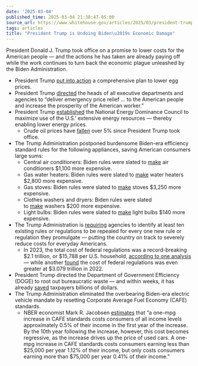 ```yaml
---
date: '2025-03-04'
published_time: 2025-03-04 21:38:47-05:00
source_url: https://www.whitehouse.gov/articles/2025/03/president-trump-is-undoing-bidens-economic-damage/
tags: articles
title: "President Trump is Undoing Biden\u2019s Economic Damage"
---
```

 
President Donald J. Trump took office on a promise to lower costs for
the American people — and the actions he has taken are already paying
off while the work continues to turn back the economic plague unleashed
by the Biden Administration.

-   President Trump [put into
    action](https://www.whitehouse.gov/articles/2025/02/icymi-secretary-brooke-rollins-outlines-plan-to-lower-egg-prices/)
    a comprehensive plan to lower egg prices.
-   President
    Trump [directed](https://www.whitehouse.gov/presidential-actions/2025/01/delivering-emergency-price-relief-for-american-families-and-defeating-the-cost-of-living-crisis/) the
    heads of all executive departments and agencies to “deliver
    emergency price relief … to the American people and increase the
    prosperity of the American worker.”
-   President
    Trump [established](https://www.whitehouse.gov/fact-sheets/2025/02/fact-sheet-president-donald-j-trump-establishes-the-national-energy-dominance-council/) the
    National Energy Dominance Council to maximize use of the U.S.’
    extensive energy resources — thereby enabling lower energy prices.
    -   Crude oil prices
        have [fallen](https://tradingeconomics.com/commodity/crude-oil) over
        5% since President Trump took office.
-   The Trump Administration postponed burdensome Biden-era efficiency
    standard rules for the following appliances, saving American
    consumers large sums:
    -   Central air conditioners: Biden rules were slated
        to [make](https://www.foxbusiness.com/politics/consumer-group-exposes-costs-biden-admins-war-home-appliances) air
        conditioners $1,100 more expensive.
    -   Gas water heaters: Biden rules were slated
        to [make](https://www.foxbusiness.com/politics/consumer-group-exposes-costs-biden-admins-war-home-appliances) water
        heaters $2,800 more expensive.
    -   Gas stoves: Biden rules were slated to
        [make](https://www.foxbusiness.com/politics/consumer-group-exposes-costs-biden-admins-war-home-appliances)
        stoves $3,250 more expensive.
    -   Clothes washers and dryers: Biden rules were slated
        to [make](https://x.com/for_consumers/status/1717545440600621271/photo/1) washers
        $200 more expensive.
    -   Light bulbs: Biden rules were slated
        to [make](https://x.com/for_consumers/status/1717545440600621271/photo/1) light
        bulbs $140 more expensive.
-   The Trump Administration is
    [requiring](https://www.whitehouse.gov/fact-sheets/2025/01/fact-sheet-president-donald-j-trump-launches-massive-10-to-1-deregulation-initiative/)
    agencies to identify at least ten existing rules or regulations to
    be repealed for every one new rule or regulation they promulgate —
    putting the country on track to severely reduce costs for everyday
    Americans.
    -   In 2023, the total cost of federal regulations was a
        record-breaking $2.1 trillion, or $15,788 per U.S.
        household, [according to one
        analysis](https://cei.org/citations/2-1-trillion-hidden-tax-cost-of-federal-regulations-hit-record-high-in-2023-report-says/)
        — while another
        [found](https://nam.org/wp-content/uploads/2023/10/Regulations-Exec-Summary.pdf) the
        cost of federal regulations was even greater at $3.079 trillion
        in 2022.
-   President Trump directed the Department of Government Efficiency
    (DOGE) to root out bureaucratic waste — and within weeks, it has
    already [saved](https://doge.gov/savings) taxpayers billions of
    dollars.
-   The Trump Administration eliminated the overbearing Biden-era
    electric vehicle mandate by resetting Corporate Average Fuel Economy
    (CAFE) standards.
    -   NBER economist Mark R. Jacobsen
        [estimates](https://www.nber.org/system/files/working_papers/w26309/w26309.pdf) that
        “a one-mpg increase in CAFE standards costs consumers of all
        income levels approximately 0.5% of their income in the first
        year of the increase. By the 10th year following the increase,
        however, this cost becomes regressive, as the increase drives up
        the price of used cars. A one-mpg increase in CAFE standards
        costs consumers earning less than $25,000 per year 1.12% of
        their income, but only costs consumers earning more than $75,000
        per year 0.41% of their income.”
